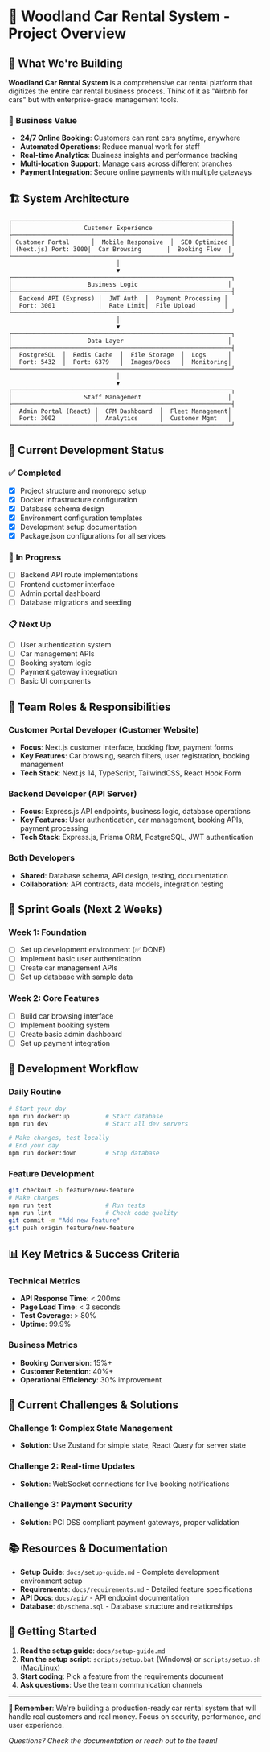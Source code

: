 # 🚗 Woodland Car Rental System - Project Overview

## 🎯 What We're Building

**Woodland Car Rental System** is a comprehensive car rental platform that digitizes the entire car rental business process. Think of it as "Airbnb for cars" but with enterprise-grade management tools.

### 🏢 Business Value

- **24/7 Online Booking**: Customers can rent cars anytime, anywhere
- **Automated Operations**: Reduce manual work for staff
- **Real-time Analytics**: Business insights and performance tracking
- **Multi-location Support**: Manage cars across different branches
- **Payment Integration**: Secure online payments with multiple gateways

## 🏗️ System Architecture

```
┌─────────────────────────────────────────────────────────────┐
│                    Customer Experience                      │
├─────────────────────────────────────────────────────────────┤
│ Customer Portal      │  Mobile Responsive  │  SEO Optimized │
│ (Next.js) Port: 3000│  Car Browsing       │  Booking Flow  │
└─────────────────────────────────────────────────────────────┘
                              │
                              ▼
┌─────────────────────────────────────────────────────────────┐
│                     Business Logic                         │
├─────────────────────────────────────────────────────────────┤
│  Backend API (Express) │  JWT Auth  │  Payment Processing │
│  Port: 3001            │  Rate Limit│  File Upload        │
└─────────────────────────────────────────────────────────────┘
                              │
                              ▼
┌─────────────────────────────────────────────────────────────┐
│                     Data Layer                             │
├─────────────────────────────────────────────────────────────┤
│  PostgreSQL  │  Redis Cache  │  File Storage  │  Logs      │
│  Port: 5432  │  Port: 6379   │  Images/Docs   │  Monitoring│
└─────────────────────────────────────────────────────────────┘
                              │
                              ▼
┌─────────────────────────────────────────────────────────────┐
│                    Staff Management                        │
├─────────────────────────────────────────────────────────────┤
│  Admin Portal (React) │  CRM Dashboard  │  Fleet Management│
│  Port: 3002           │  Analytics      │  Customer Mgmt   │
└─────────────────────────────────────────────────────────────┘
```

## 🚀 Current Development Status

### ✅ **Completed**
- [x] Project structure and monorepo setup
- [x] Docker infrastructure configuration
- [x] Database schema design
- [x] Environment configuration templates
- [x] Development setup documentation
- [x] Package.json configurations for all services

### 🔄 **In Progress**
- [ ] Backend API route implementations
- [ ] Frontend customer interface
- [ ] Admin portal dashboard
- [ ] Database migrations and seeding

### 📋 **Next Up**
- [ ] User authentication system
- [ ] Car management APIs
- [ ] Booking system logic
- [ ] Payment gateway integration
- [ ] Basic UI components

## 👥 Team Roles & Responsibilities

### **Customer Portal Developer** (Customer Website)
- **Focus**: Next.js customer interface, booking flow, payment forms
- **Key Features**: Car browsing, search filters, user registration, booking management
- **Tech Stack**: Next.js 14, TypeScript, TailwindCSS, React Hook Form

### **Backend Developer** (API Server)
- **Focus**: Express.js API endpoints, business logic, database operations
- **Key Features**: User authentication, car management, booking APIs, payment processing
- **Tech Stack**: Express.js, Prisma ORM, PostgreSQL, JWT authentication

### **Both Developers**
- **Shared**: Database schema, API design, testing, documentation
- **Collaboration**: API contracts, data models, integration testing

## 🎯 Sprint Goals (Next 2 Weeks)

### **Week 1: Foundation**
- [ ] Set up development environment (✅ DONE)
- [ ] Implement basic user authentication
- [ ] Create car management APIs
- [ ] Set up database with sample data

### **Week 2: Core Features**
- [ ] Build car browsing interface
- [ ] Implement booking system
- [ ] Create basic admin dashboard
- [ ] Set up payment integration

## 🔧 Development Workflow

### **Daily Routine**
```bash
# Start your day
npm run docker:up          # Start database
npm run dev                # Start all dev servers

# Make changes, test locally
# End your day
npm run docker:down        # Stop database
```

### **Feature Development**
```bash
git checkout -b feature/new-feature
# Make changes
npm run test               # Run tests
npm run lint               # Check code quality
git commit -m "Add new feature"
git push origin feature/new-feature
```

## 📊 Key Metrics & Success Criteria

### **Technical Metrics**
- **API Response Time**: < 200ms
- **Page Load Time**: < 3 seconds
- **Test Coverage**: > 80%
- **Uptime**: 99.9%

### **Business Metrics**
- **Booking Conversion**: 15%+
- **Customer Retention**: 40%+
- **Operational Efficiency**: 30% improvement

## 🚨 Current Challenges & Solutions

### **Challenge 1: Complex State Management**
- **Solution**: Use Zustand for simple state, React Query for server state

### **Challenge 2: Real-time Updates**
- **Solution**: WebSocket connections for live booking notifications

### **Challenge 3: Payment Security**
- **Solution**: PCI DSS compliant payment gateways, proper validation

## 📚 Resources & Documentation

- **Setup Guide**: `docs/setup-guide.md` - Complete development environment setup
- **Requirements**: `docs/requirements.md` - Detailed feature specifications
- **API Docs**: `docs/api/` - API endpoint documentation
- **Database**: `db/schema.sql` - Database structure and relationships

## 🎉 Getting Started

1. **Read the setup guide**: `docs/setup-guide.md`
2. **Run the setup script**: `scripts/setup.bat` (Windows) or `scripts/setup.sh` (Mac/Linux)
3. **Start coding**: Pick a feature from the requirements document
4. **Ask questions**: Use the team communication channels

---

**🎯 Remember**: We're building a production-ready car rental system that will handle real customers and real money. Focus on security, performance, and user experience.

*Questions? Check the documentation or reach out to the team!*
